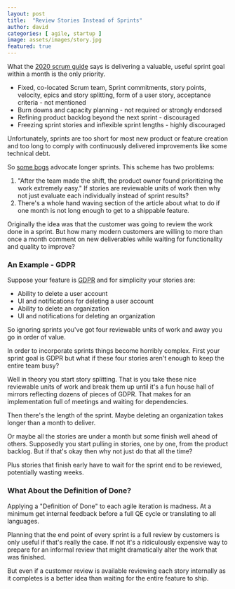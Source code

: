 ```yaml
---
layout: post
title:  "Review Stories Instead of Sprints"
author: david
categories: [ agile, startup ]
image: assets/images/story.jpg
featured: true
---
```

What the [2020 scrum guide](https://scrumguides.org/scrum-guide.html) says is delivering a valuable, 
useful sprint goal within a month is the only priority.

* Fixed, co-located Scrum team, Sprint commitments, story points, velocity, epics and story 
  splitting, form of a user story, acceptance criteria - not mentioned
* Burn downs and capacity planning - not required or strongly endorsed
* Refining product backlog beyond the next sprint - discouraged
* Freezing sprint stories and inflexible sprint lengths - highly discouraged

Unfortunately, sprints are too short for most new product or feature creation and too long to 
comply with continuously delivered improvements like some technical debt.

So [some bogs](https://techbeacon.com/app-dev-testing/seduction-two-week-sprint) advocate longer sprints. 
This scheme has two problems:
1. "After the team made the shift, the product owner found prioritizing the work extremely easy." If 
stories are reviewable units of work then why not just evaluate each individually instead of sprint 
   results? 
2. There's a whole hand waving section of the article about what to do if one month is not long enough
to get to a shippable feature.

Originally the idea was that the customer was going to review the work done in a sprint. But how many modern customers 
are willing to more than once a month comment on new deliverables while waiting for functionality and quality to 
improve?
   
### An Example - GDPR
   
Suppose your feature is [GDPR](https://en.wikipedia.org/wiki/General_Data_Protection_Regulation)
and for simplicity your stories are:
* Ability to delete a user account
* UI and notifications for deleting a user account
* Ability to delete an organization
* UI and notifications for deleting an organization

So ignoring sprints you've got four reviewable units of work and away you go in order of value. 

In order to incorporate sprints things become horribly complex. First your sprint goal is GDPR but what 
if these four stories aren't enough to keep the entire team busy?

Well in theory you start story splitting. That is you take these nice reviewable units of work and 
break them up until it's a fun house hall of mirrors reflecting dozens of pieces of GDPR. That makes for an 
implementation full of meetings and waiting for dependencies.

Then there's the length of the sprint. Maybe deleting an organization takes longer than a month to deliver.

Or maybe all the stories are under a month but some finish well ahead of others. Supposedly you start
pulling in stories, one by one, from the product backlog. But if that's okay then why not just do that
all the time?

Plus stories that finish early have to wait for the sprint end to be reviewed, potentially wasting weeks.

### What About the Definition of Done?

Applying a "Definition of Done" to each agile iteration is madness. At a minimum get internal feedback
before a full QE cycle or translating to all languages.

Planning that the end point of every sprint is a full review by customers is only useful if that's really
the case. If not it's a ridiculously expensive way to prepare for an informal review that might dramatically
alter the work that was finished.

But even if a customer review is available reviewing each story internally as it completes is a better
idea than waiting for the entire feature to ship.